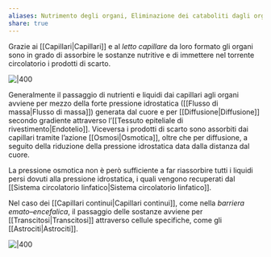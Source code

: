 ```yaml
---
aliases: Nutrimento degli organi, Eliminazione dei cataboliti dagli organi,
share: true
---
```

Grazie ai [[Capillari|Capillari]] e al *letto capillare* da loro formato gli organi sono in grado di assorbire le sostanze nutritive e di immettere nel torrente circolatorio i prodotti di scarto.

![|400](bf1d00069b52fbacef70920ff2148d53_MD5%201.png)

Generalmente il passaggio di nutrienti e liquidi dai capillari agli organi avviene per mezzo della forte pressione idrostatica ([[Flusso di massa|Flusso di massa]]) generata dal cuore e per [[Diffusione|Diffusione]] secondo gradiente attraverso l’[[Tessuto epiteliale di rivestimento|Endotelio]].
Viceversa i prodotti di scarto sono assorbiti dai capillari tramite l’azione [[Osmosi|Osmotica]], oltre che per diffusione, a seguito della riduzione della pressione idrostatica data dalla distanza dal cuore.

La pressione osmotica non è però sufficiente a far riassorbire tutti i liquidi persi dovuti alla pressione idrostatica, i quali vengono recuperati dal [[Sistema circolatorio linfatico|Sistema circolatorio linfatico]].

Nel caso dei [[Capillari continui|Capillari continui]], come nella *barriera emato–encefalica*, il passaggio delle sostanze avviene per [[Transcitosi|Transcitosi]] attraverso cellule specifiche, come gli [[Astrociti|Astrociti]].

![|400](213b8def9e84605ad5746e00446d309e_MD5%201.png)